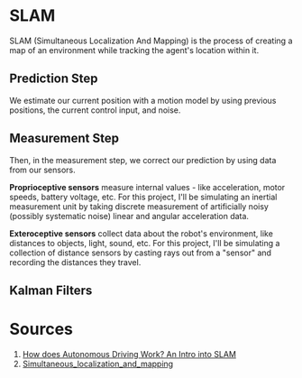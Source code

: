 # SLAM
SLAM (Simultaneous Localization And Mapping) is the process of creating a map of an environment while tracking the agent's location within it.

## Prediction Step
We estimate our current position with a motion model by using previous positions, the current control input, and noise.

## Measurement Step
Then, in the measurement step, we correct our prediction by using data from our sensors.

**Proprioceptive sensors** measure internal values - like acceleration, motor speeds, battery voltage, etc. For this project, I'll be simulating an inertial measurement unit by taking discrete measurement of artificially noisy (possibly systematic noise) linear and angular acceleration data.

**Exteroceptive sensors** collect data about the robot's environment, like distances to objects, light, sound, etc. For this project, I'll be simulating a collection of distance sensors by casting rays out from a "sensor" and recording the distances they travel.


## Kalman Filters





# Sources
1. [How does Autonomous Driving Work? An Intro into SLAM](https://towardsdatascience.com/slam-intro-fd833ef29e4e)
2. [Simultaneous_localization_and_mapping](https://en.wikipedia.org/wiki/Simultaneous_localization_and_mapping)
